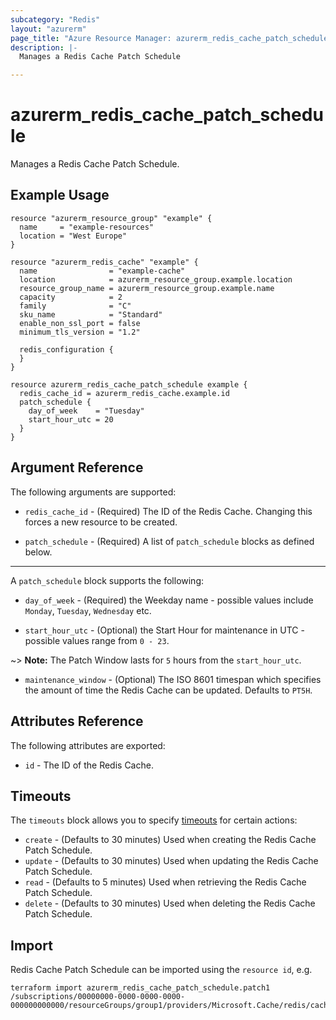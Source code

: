```yaml
---
subcategory: "Redis"
layout: "azurerm"
page_title: "Azure Resource Manager: azurerm_redis_cache_patch_schedule"
description: |-
  Manages a Redis Cache Patch Schedule

---
```


# azurerm_redis_cache_patch_schedule

Manages a Redis Cache Patch Schedule.

## Example Usage

```hcl
resource "azurerm_resource_group" "example" {
  name     = "example-resources"
  location = "West Europe"
}

resource "azurerm_redis_cache" "example" {
  name                = "example-cache"
  location            = azurerm_resource_group.example.location
  resource_group_name = azurerm_resource_group.example.name
  capacity            = 2
  family              = "C"
  sku_name            = "Standard"
  enable_non_ssl_port = false
  minimum_tls_version = "1.2"

  redis_configuration {
  }
}

resource azurerm_redis_cache_patch_schedule example {
  redis_cache_id = azurerm_redis_cache.example.id
  patch_schedule {
    day_of_week    = "Tuesday"
    start_hour_utc = 20
  }
}
```

## Argument Reference

The following arguments are supported:

* `redis_cache_id` - (Required) The ID of the Redis Cache. Changing this forces a new resource to be created.

* `patch_schedule` - (Required) A list of `patch_schedule` blocks as defined below.

---

A `patch_schedule` block supports the following:

* `day_of_week` - (Required) the Weekday name - possible values include `Monday`, `Tuesday`, `Wednesday` etc.

* `start_hour_utc` - (Optional) the Start Hour for maintenance in UTC - possible values range from `0 - 23`.

~> **Note:** The Patch Window lasts for `5` hours from the `start_hour_utc`.

* `maintenance_window` - (Optional) The ISO 8601 timespan which specifies the amount of time the Redis Cache can be updated. Defaults to `PT5H`.

## Attributes Reference

The following attributes are exported:

* `id` - The ID of the Redis Cache.

## Timeouts

 The `timeouts` block allows you to specify [timeouts](https://www.terraform.io/language/resources/syntax#operation-timeouts) for certain actions:

* `create` - (Defaults to 30 minutes) Used when creating the Redis Cache Patch Schedule.
* `update` - (Defaults to 30 minutes) Used when updating the Redis Cache Patch Schedule.
* `read` - (Defaults to 5 minutes) Used when retrieving the Redis Cache Patch Schedule.
* `delete` - (Defaults to 30 minutes) Used when deleting the Redis Cache Patch Schedule.

## Import

Redis Cache Patch Schedule can be imported using the `resource id`, e.g.

```shell
terraform import azurerm_redis_cache_patch_schedule.patch1 /subscriptions/00000000-0000-0000-0000-000000000000/resourceGroups/group1/providers/Microsoft.Cache/redis/cache1
```
